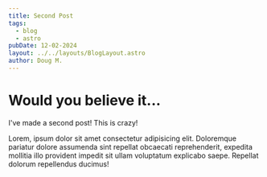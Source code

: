 ```yaml
---
title: Second Post
tags:
  - blog
  - astro
pubDate: 12-02-2024
layout: ../../layouts/BlogLayout.astro
author: Doug M.
---
```


# Would you believe it...

I've made a second post! This is crazy!

Lorem, ipsum dolor sit amet consectetur adipisicing elit. Doloremque pariatur dolore assumenda sint repellat obcaecati reprehenderit, expedita mollitia illo provident impedit sit ullam voluptatum explicabo saepe. Repellat dolorum repellendus ducimus!
